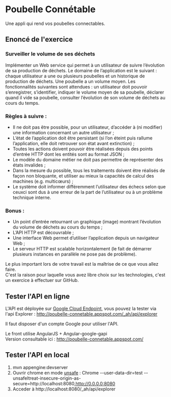 Poubelle Connétable
===================

Une appli qui rend vos poubelles connectables.

## Enoncé de l'exercice
### Surveiller le volume de ses déchets

Implémenter un Web service qui permet à un utilisateur de suivre l’évolution de sa production de déchets.
Le domaine de l’application est le suivant : chaque utilisateur a une ou plusieurs poubelles et un historique de production de déchets. Une poubelle a un volume moyen.
Les fonctionnalités suivantes sont attendues : un utilisateur doit pouvoir s’enregistrer, s’identifier, indiquer le volume moyen de sa poubelle, déclarer quand il vide sa poubelle, consulter l’évolution de son volume de déchets au cours du temps.

### Règles à suivre :  
* Il ne doit pas être possible, pour un utilisateur, d’accéder à (ni modifier) une information concernant un autre utilisateur ;  
* L’état de l’application doit être persistant (si l’on éteint puis rallume l’application, elle doit retrouver son état avant extinction) ;  
* Toutes les actions doivent pouvoir être réalisées depuis des points d’entrée HTTP dont les entités sont au format JSON ;  
* Le modèle du domaine métier ne doit pas permettre de représenter des états invalides ;  
* Dans la mesure du possible, tous les traitements doivent être réalisés de façon non bloquante, et utiliser au mieux la capacités de calcul des machines (e.g. multi­cœurs) ;  
* Le système doit informer différemment l’utilisateur des échecs selon que ceux­ci sont dus à une erreur de la part de l’utilisateur ou à un problème technique interne.

### Bonus :
* Un point d’entrée retournant un graphique (image) montrant l’évolution du volume de déchets au cours du temps ;  
* L’API HTTP est découvrable ;  
* Une interface Web permet d’utiliser l’application depuis un navigateur Web ;  
* Le serveur HTTP est scalable horizontalement (le fait de démarrer plusieurs instances en parallèle
ne pose pas de problème).

Le plus important lors de votre travail est la maîtrise de ce que vous allez faire.  
C'est la raison pour laquelle vous avez libre choix sur les technologies, c'est un exercice à effectuer sur GitHub.

## Tester l'API en ligne
L'API est déployée sur [Google Cloud Endpoint][2], vous pouvez la tester via l'api Explorer : http://poubelle-connetable.appspot.com/_ah/api/explorer

Il faut disposer d'un compte Google pour utiliser l'API.

Le front utilise AngularJS + Angular-google-gapi  
Version consultable ici : http://poubelle-connetable.appspot.com/

## Tester l'API en local
1. mvn appengine:devserver  
2. Ouvrir chrome en mode [unsafe][1] : Chrome --user-data-dir=test --unsafeltreat-insecure-origin-as-secure=http://localhost:8080,http://0.0.0.0:8080  
3. Acceder à http://localhost:8080/_ah/api/explorer  

[1]: https://developers.google.com/explorer-help/#hitting_local_api  
[2]: https://cloud.google.com/endpoints/

